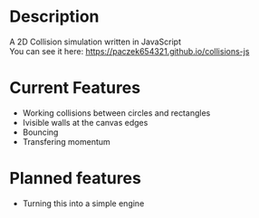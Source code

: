 # Description
A 2D Collision simulation written in JavaScript<br/>
You can see it here: https://paczek654321.github.io/collisions-js

# Current Features
- Working collisions between circles and rectangles
- Ivisible walls at the canvas edges
- Bouncing
- Transfering momentum

# Planned features
- Turning this into a simple engine
